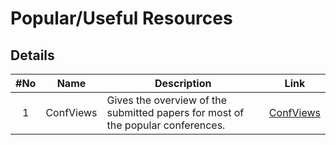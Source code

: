 # Popular/Useful Resources


## Details

|#No|Name|Description|Link|
| :------: | :------------------------: | ----------------------------------------------- | :-----------: |
| 1 | ConfViews | Gives the overview of the submitted papers for most of the popular conferences.| [ConfViews](https://www.confviews.com/) |
